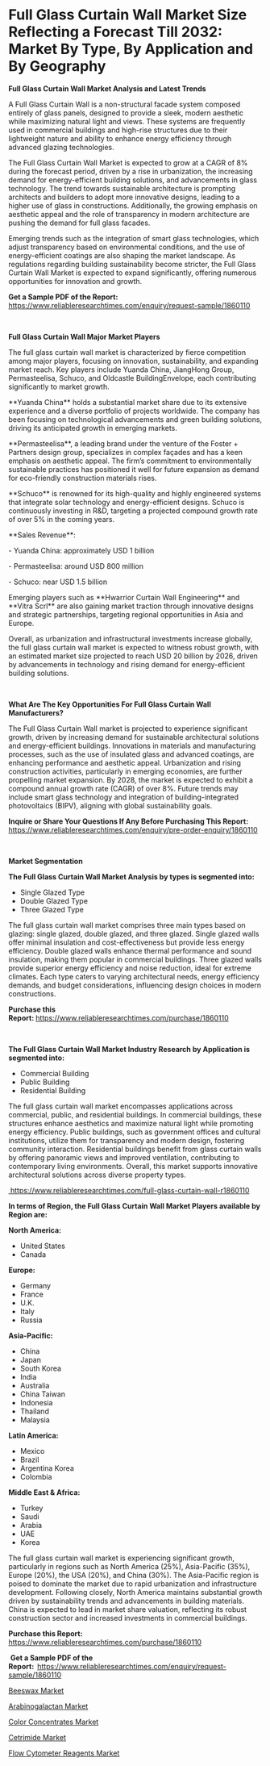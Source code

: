 <p><h1>Full Glass Curtain Wall Market Size Reflecting a Forecast Till 2032: Market By Type, By Application and By Geography</h1></p><p><strong>Full Glass Curtain Wall Market Analysis and Latest Trends</strong></p>
<p><p>A Full Glass Curtain Wall is a non-structural facade system composed entirely of glass panels, designed to provide a sleek, modern aesthetic while maximizing natural light and views. These systems are frequently used in commercial buildings and high-rise structures due to their lightweight nature and ability to enhance energy efficiency through advanced glazing technologies.</p><p>The Full Glass Curtain Wall Market is expected to grow at a CAGR of 8% during the forecast period, driven by a rise in urbanization, the increasing demand for energy-efficient building solutions, and advancements in glass technology. The trend towards sustainable architecture is prompting architects and builders to adopt more innovative designs, leading to a higher use of glass in constructions. Additionally, the growing emphasis on aesthetic appeal and the role of transparency in modern architecture are pushing the demand for full glass facades.</p><p>Emerging trends such as the integration of smart glass technologies, which adjust transparency based on environmental conditions, and the use of energy-efficient coatings are also shaping the market landscape. As regulations regarding building sustainability become stricter, the Full Glass Curtain Wall Market is expected to expand significantly, offering numerous opportunities for innovation and growth.</p></p>
<p><strong>Get a Sample PDF of the Report:&nbsp;</strong> <a href="https://www.reliableresearchtimes.com/enquiry/request-sample/1860110?utm_campaign=2248&utm_medium=2&utm_source=Github&utm_content=ia&utm_term=30012025&utm_id=full-glass-curtain-wall">https://www.reliableresearchtimes.com/enquiry/request-sample/1860110</a></p>
<p>&nbsp;</p>
<p><strong>Full Glass Curtain Wall Major Market Players</strong></p>
<p><p>The full glass curtain wall market is characterized by fierce competition among major players, focusing on innovation, sustainability, and expanding market reach. Key players include Yuanda China, JiangHong Group, Permasteelisa, Schuco, and Oldcastle BuildingEnvelope, each contributing significantly to market growth.</p><p>**Yuanda China** holds a substantial market share due to its extensive experience and a diverse portfolio of projects worldwide. The company has been focusing on technological advancements and green building solutions, driving its anticipated growth in emerging markets. </p><p>**Permasteelisa**, a leading brand under the venture of the Foster + Partners design group, specializes in complex façades and has a keen emphasis on aesthetic appeal. The firm’s commitment to environmentally sustainable practices has positioned it well for future expansion as demand for eco-friendly construction materials rises.</p><p>**Schuco** is renowned for its high-quality and highly engineered systems that integrate solar technology and energy-efficient designs. Schuco is continuously investing in R&D, targeting a projected compound growth rate of over 5% in the coming years.</p><p>**Sales Revenue**: </p><p>- Yuanda China: approximately USD 1 billion</p><p>- Permasteelisa: around USD 800 million </p><p>- Schuco: near USD 1.5 billion </p><p>Emerging players such as **Hwarrior Curtain Wall Engineering** and **Vitra Scrl** are also gaining market traction through innovative designs and strategic partnerships, targeting regional opportunities in Asia and Europe.</p><p>Overall, as urbanization and infrastructural investments increase globally, the full glass curtain wall market is expected to witness robust growth, with an estimated market size projected to reach USD 20 billion by 2026, driven by advancements in technology and rising demand for energy-efficient building solutions.</p></p>
<p>&nbsp;</p>
<p><strong>What Are The Key Opportunities For Full Glass Curtain Wall Manufacturers?</strong></p>
<p><p>The Full Glass Curtain Wall market is projected to experience significant growth, driven by increasing demand for sustainable architectural solutions and energy-efficient buildings. Innovations in materials and manufacturing processes, such as the use of insulated glass and advanced coatings, are enhancing performance and aesthetic appeal. Urbanization and rising construction activities, particularly in emerging economies, are further propelling market expansion. By 2028, the market is expected to exhibit a compound annual growth rate (CAGR) of over 8%. Future trends may include smart glass technology and integration of building-integrated photovoltaics (BIPV), aligning with global sustainability goals.</p></p>
<p><strong>Inquire or Share Your Questions If Any Before Purchasing This Report:</strong> <a href="https://www.reliableresearchtimes.com/enquiry/pre-order-enquiry/1860110?utm_campaign=2248&utm_medium=2&utm_source=Github&utm_content=ia&utm_term=30012025&utm_id=full-glass-curtain-wall">https://www.reliableresearchtimes.com/enquiry/pre-order-enquiry/1860110</a></p>
<p>&nbsp;</p>
<p><strong>Market Segmentation</strong></p>
<p><strong>The Full Glass Curtain Wall Market Analysis by types is segmented into:</strong></p>
<p><ul><li>Single Glazed Type</li><li>Double Glazed Type</li><li>Three Glazed Type</li></ul></p>
<p><p>The full glass curtain wall market comprises three main types based on glazing: single glazed, double glazed, and three glazed. Single glazed walls offer minimal insulation and cost-effectiveness but provide less energy efficiency. Double glazed walls enhance thermal performance and sound insulation, making them popular in commercial buildings. Three glazed walls provide superior energy efficiency and noise reduction, ideal for extreme climates. Each type caters to varying architectural needs, energy efficiency demands, and budget considerations, influencing design choices in modern constructions.</p></p>
<p><strong>Purchase this Report:&nbsp;</strong><a href="https://www.reliableresearchtimes.com/purchase/1860110?utm_campaign=2248&utm_medium=2&utm_source=Github&utm_content=ia&utm_term=30012025&utm_id=full-glass-curtain-wall">https://www.reliableresearchtimes.com/purchase/1860110</a></p>
<p>&nbsp;</p>
<p><strong>The Full Glass Curtain Wall Market Industry Research by Application is segmented into:</strong></p>
<p><ul><li>Commercial Building</li><li>Public Building</li><li>Residential Building</li></ul></p>
<p><p>The full glass curtain wall market encompasses applications across commercial, public, and residential buildings. In commercial buildings, these structures enhance aesthetics and maximize natural light while promoting energy efficiency. Public buildings, such as government offices and cultural institutions, utilize them for transparency and modern design, fostering community interaction. Residential buildings benefit from glass curtain walls by offering panoramic views and improved ventilation, contributing to contemporary living environments. Overall, this market supports innovative architectural solutions across diverse property types.</p></p>
<p><a href="https://www.reliableresearchtimes.com/full-glass-curtain-wall-r1860110?utm_campaign=2248&utm_medium=2&utm_source=Github&utm_content=ia&utm_term=30012025&utm_id=full-glass-curtain-wall">&nbsp;https://www.reliableresearchtimes.com/full-glass-curtain-wall-r1860110</a></p>
<p><strong>In terms of Region, the Full Glass Curtain Wall Market Players available by Region are:</strong></p>
<p>
    <p> <strong> North America: </strong>
        <ul>
            <li>United States</li>
            <li>Canada</li>
        </ul>
        </p> 
    <p> <strong> Europe: </strong>
        <ul>
            <li>Germany</li>
            <li>France</li>
            <li>U.K.</li>
            <li>Italy</li>
            <li>Russia</li>
        </ul>
        </p> 
    <p> <strong> Asia-Pacific: </strong>
        <ul>
            <li>China</li>
            <li>Japan</li>
            <li>South Korea</li>
            <li>India</li>
            <li>Australia</li>
            <li>China Taiwan</li>
            <li>Indonesia</li>
            <li>Thailand</li>
            <li>Malaysia</li>
        </ul>
        </p> 
    <p> <strong> Latin America: </strong>
        <ul>
            <li>Mexico</li>
            <li>Brazil</li>
            <li>Argentina Korea</li>
            <li>Colombia</li>
        </ul>
        </p> 
    <p> <strong> Middle East & Africa: </strong>
        <ul>
            <li>Turkey</li>
            <li>Saudi</li>
            <li>Arabia</li>
            <li>UAE</li>
            <li>Korea</li>
        </ul>
    </p>
    </p>
<p><p>The full glass curtain wall market is experiencing significant growth, particularly in regions such as North America (25%), Asia-Pacific (35%), Europe (20%), the USA (20%), and China (30%). The Asia-Pacific region is poised to dominate the market due to rapid urbanization and infrastructure development. Following closely, North America maintains substantial growth driven by sustainability trends and advancements in building materials. China is expected to lead in market share valuation, reflecting its robust construction sector and increased investments in commercial buildings.</p></p>
<p><strong>Purchase this Report: </strong><a href="https://www.reliableresearchtimes.com/purchase/1860110?utm_campaign=2248&utm_medium=2&utm_source=Github&utm_content=ia&utm_term=30012025&utm_id=full-glass-curtain-wall">https://www.reliableresearchtimes.com/purchase/1860110</a></p>
<p>&nbsp;<strong>Get a Sample PDF of the Report:&nbsp;&nbsp;</strong><a href="https://www.reliableresearchtimes.com/enquiry/request-sample/1860110?utm_campaign=2248&utm_medium=2&utm_source=Github&utm_content=ia&utm_term=30012025&utm_id=full-glass-curtain-wall">https://www.reliableresearchtimes.com/enquiry/request-sample/1860110</a></p>
<p><strong></strong></p>
<p><p><a href="https://github.com/saoutiguarro/Market-Research-Report-List-1/blob/main/beeswax-market.md?utm_campaign=2248&utm_medium=2&utm_source=Github&utm_content=ia&utm_term=30012025&utm_id=full-glass-curtain-wall">Beeswax Market</a></p><p><a href="https://github.com/saroarmaicky/Market-Research-Report-List-1/blob/main/arabinogalactan-market.md?utm_campaign=2248&utm_medium=2&utm_source=Github&utm_content=ia&utm_term=30012025&utm_id=full-glass-curtain-wall">Arabinogalactan Market</a></p><p><a href="https://github.com/voigttyagi/Market-Research-Report-List-1/blob/main/color-concentrates-market.md?utm_campaign=2248&utm_medium=2&utm_source=Github&utm_content=ia&utm_term=30012025&utm_id=full-glass-curtain-wall">Color Concentrates Market</a></p><p><a href="https://github.com/jenithschijf/Market-Research-Report-List-1/blob/main/cetrimide-market.md?utm_campaign=2248&utm_medium=2&utm_source=Github&utm_content=ia&utm_term=30012025&utm_id=full-glass-curtain-wall">Cetrimide Market</a></p><p><a href="https://github.com/giblydirani3/Market-Research-Report-List-1/blob/main/flow-cytometer-reagents-market.md?utm_campaign=2248&utm_medium=2&utm_source=Github&utm_content=ia&utm_term=30012025&utm_id=full-glass-curtain-wall">Flow Cytometer Reagents Market</a></p></p>